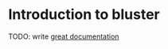 # Introduction to bluster

TODO: write [great documentation](http://jacobian.org/writing/great-documentation/what-to-write/)
